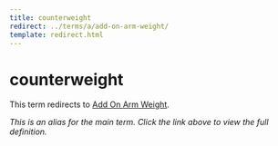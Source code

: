 ```yaml
---
title: counterweight
redirect: ../terms/a/add-on-arm-weight/
template: redirect.html
---
```


# counterweight

This term redirects to [Add On Arm Weight](../terms/a/add-on-arm-weight/).

*This is an alias for the main term. Click the link above to view the full definition.*
